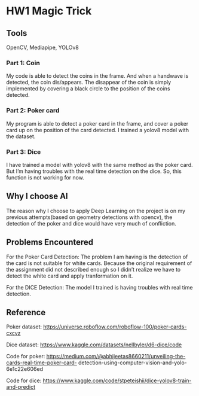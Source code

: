 # HW1 Magic Trick

## Tools

OpenCV, Mediapipe, YOLOv8

### Part 1: Coin

My code is able to detect the coins in the frame. And when a handwave is detected, the coin dis/appears. The disappear of the coin is simply implemented by covering a black circle to the position of the coins detected.

### Part 2: Poker card

My program is able to detect a poker card in the frame, and cover a poker card up on the position of the card detected. I trained a yolov8 model with the dataset.

### Part 3: Dice

I have trained a model with yolov8 with the same method as the poker card. But I’m having troubles with the real time detection on the dice. So, this function is not working for now.

## Why I choose AI

The reason why I choose to apply Deep Learning on the project is on my previous attempts(based on geometry detections with opencv), the detection of the poker and dice would have very much of confliction.

## Problems Encountered

For the Poker Card Detection: The problem I am having is the detection of the card is not suitable for white cards. Because the original requirement of the assignment did not described enough so I didn’t realize we have to detect the white card and apply tranformation on it.

For the DICE Detection: The model I trained is having troubles with real time detection.

## Reference

Poker dataset: https://universe.roboflow.com/roboflow-100/poker-cards-cxcvz

Dice dataset: https://www.kaggle.com/datasets/nellbyler/d6-dice/code

Code for poker: https://medium.com/@abhijeetas8660211/unveiling-the-cards-real-time-poker-card-
detection-using-computer-vision-and-yolo-6e1c22e606ed

Code for dice: https://www.kaggle.com/code/stpeteishii/dice-yolov8-train-and-predict
